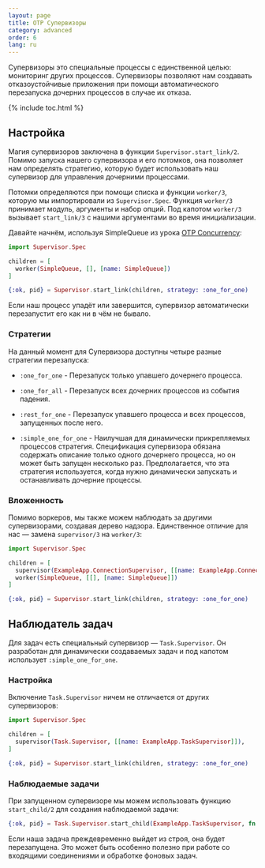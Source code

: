 ```yaml
---
layout: page
title: OTP Супервизоры
category: advanced
order: 6
lang: ru
---
```


Супервизоры это специальные процессы с единственной целью: мониторинг других процессов. Супервизоры позволяют нам создавать отказоустойчивые приложения при помощи автоматического перезапуска дочерних процессов в случае их отказа.

{% include toc.html %}

## Настройка

Магия супервизоров заключена в функции `Supervisor.start_link/2`.  Помимо запуска нашего супервизора и его потомков, она позволяет нам определять стратегию, которую будет использовать наш супервизор для управления дочерними процессами.

Потомки определяются при помощи списка и функции `worker/3`, которую мы импортировали из `Supervisor.Spec`.  Функция `worker/3` принимает модуль, аргументы и набор опций.  Под капотом `worker/3` вызывает `start_link/3` с нашими аргументами во время инициализации.

Давайте начнём, используя SimpleQueue из урока [OTP Concurrency](../../advanced/otp-concurrency):

```elixir
import Supervisor.Spec

children = [
  worker(SimpleQueue, [], [name: SimpleQueue])
]

{:ok, pid} = Supervisor.start_link(children, strategy: :one_for_one)
```

Если наш процесс упадёт или завершится, супервизор автоматически перезапустит его как ни в чём не бывало.

### Стратегии

На данный момент для Супервизора доступны четыре разные стратегии перезапуска:

+ `:one_for_one` - Перезапуск только упавшего дочернего процесса.

+ `:one_for_all` - Перезапуск всех дочерних процессов из события падения.

+ `:rest_for_one` - Перезапуск упавшего процесса и всех процессов, запущенных после него.

+ `:simple_one_for_one` - Наилучшая для динамически прикрепляемых процессов стратегия. Спецификация супервизора обязана содержать описание только одного дочернего процесса, но он может быть запущен несколько раз. Предполагается, что эта стратегия используется, когда нужно динамически запускать и останавливать дочерние процессы.

### Вложенность

Помимо воркеров, мы также можем наблюдать за другими супервизорами, создавая дерево надзора.  Единственное отличие для нас &mdash; замена `supervisor/3` на `worker/3`:

```elixir
import Supervisor.Spec

children = [
  supervisor(ExampleApp.ConnectionSupervisor, [[name: ExampleApp.ConnectionSupervisor]]),
  worker(SimpleQueue, [[], [name: SimpleQueue]])
]

{:ok, pid} = Supervisor.start_link(children, strategy: :one_for_one)
```

## Наблюдатель задач

Для задач есть специальный супервизор &mdash; `Task.Supervisor`.  Он разработан для динамически создаваемых задач и под капотом использует `:simple_one_for_one`.

### Настройка

Включение `Task.Supervisor` ничем не отличается от других супервизоров:

```elixir
import Supervisor.Spec

children = [
  supervisor(Task.Supervisor, [[name: ExampleApp.TaskSupervisor]]),
]

{:ok, pid} = Supervisor.start_link(children, strategy: :one_for_one)
```

### Наблюдаемые задачи

При запущенном супервизоре мы можем использовать функцию `start_child/2` для создания наблюдаемой задачи:

```elixir
{:ok, pid} = Task.Supervisor.start_child(ExampleApp.TaskSupervisor, fn -> background_work end)
```

Если наша задача преждевременно выйдет из строя, она будет перезапущена.  Это может быть особенно полезно при работе со входящими соединениями и обработке фоновых задач.
